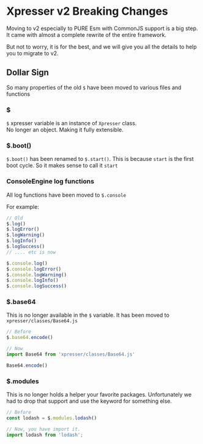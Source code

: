 # Xpresser v2 Breaking Changes

Moving to v2 especially to PURE Esm with CommonJS support is a big step.
It came with almost a complete rewrite of the entire framework.

But not to worry, it is for the best, and we will give you all the details to help you to migrate to v2.

## Dollar Sign

So many properties of the old `$` have been moved to various files and functions

### $

`$` xpresser variable is an instance of `Xpresser` class.
<br> No longer an object. Making it fully extensible.

### $.boot()

`$.boot()` has been renamed to `$.start()`. This is because `start` is the first boot cycle.
So it makes sense to call it `start`

### ConsoleEngine log functions

All log functions have been moved to `$.console`

For example:

```javascript
// Old
$.log()
$.logError()
$.logWarning()
$.logInfo()
$.logSuccess()
// .... etc is now

$.console.log()
$.console.logError()
$.console.logWarning()
$.console.logInfo()
$.console.logSuccess()
```

### $.base64

This is no longer available in the `$` variable.
It has been moved to `xpresser/classes/Base64.js`

```javascript
// Before
$.base64.encode()

// Now
import Base64 from 'xpresser/classes/Base64.js'

Base64.encode()
```

### $.modules

This is no longer holds a helper your favorite packages.
Unfortunately we had to drop that support and use the keyword for something else.

```javascript
// Before
const lodash = $.modules.lodash()

// Now, you have import it.
import lodash from 'lodash';
```
